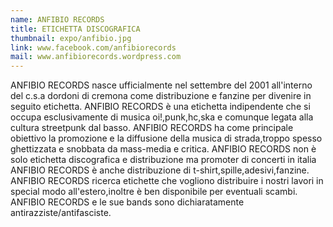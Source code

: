 ```yaml
---
name: ANFIBIO RECORDS
title: ETICHETTA DISCOGRAFICA
thumbnail: expo/anfibio.jpg
link: www.facebook.com/anfibiorecords
mail: www.anfibiorecords.wordpress.com
---
```


ANFIBIO RECORDS nasce ufficialmente nel settembre del 2001 all'interno del c.s.a dordoni di cremona come distribuzione e fanzine per divenire in seguito etichetta. ANFIBIO RECORDS è una etichetta indipendente che si occupa esclusivamente di musica oi!,punk,hc,ska e comunque legata alla cultura streetpunk dal basso. ANFIBIO RECORDS ha come principale obiettivo la promozione e la diffusione della musica di strada,troppo spesso ghettizzata e snobbata da mass-media e critica. ANFIBIO RECORDS non è solo etichetta discografica e distribuzione ma promoter di concerti in italia ANFIBIO RECORDS è anche distribuzione di t-shirt,spille,adesivi,fanzine. ANFIBIO RECORDS ricerca etichette che vogliono distribuire i nostri lavori in special modo all'estero,inoltre è ben disponibile per eventuali scambi. ANFIBIO RECORDS e le sue bands sono dichiaratamente antirazziste/antifasciste.


